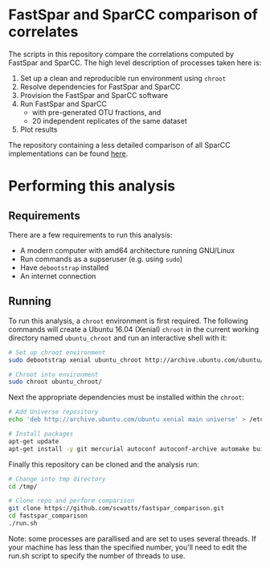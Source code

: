 # FastSpar and SparCC comparison of correlates
The scripts in this repository compare the correlations computed by FastSpar and SparCC. The high level description of processes taken here is:
1. Set up a clean and reproducible run environment using `chroot`
2. Resolve dependencies for FastSpar and SparCC
3. Provision the FastSpar and SparCC software
4. Run FastSpar and SparCC
    * with pre-generated OTU fractions, and
    * 20 independent replicates of the same dataset
5. Plot results

The repository containing a less detailed comparison of all SparCC implementations can be found [here](https://github.com/scwatts/sparcc_implementation_comparison).

# Performing this analysis
## Requirements
There are a few requirements to run this analysis:
* A modern computer with amd64 architecture running GNU/Linux
* Run commands as a supseruser (e.g. using `sudo`)
* Have `debootstrap` installed
* An internet connection

## Running
To run this analysis, a `chroot` environment is first required. The following commands will create a Ubuntu 16.04 (Xenial) `chroot` in the current working directory named `ubuntu_chroot` and run an interactive shell with it:
```bash
# Set up chroot environment
sudo debootstrap xenial ubuntu_chroot http://archive.ubuntu.com/ubuntu/

# Chroot into environment
sudo chroot ubuntu_chroot/
```

Next the appropriate dependencies must be installed within the `chroot`:
```bash
# Add Universe repository
echo 'deb http://archive.ubuntu.com/ubuntu xenial main universe' > /etc/apt/sources.list

# Install packages
apt-get update
apt-get install -y git mercurial autoconf autoconf-archive automake build-essential parallel libarmadillo-dev libgsl-dev libopenblas-dev python-numpy python-pandas python3-numpy r-base-core ca-certificates --no-install-recommends
```

Finally this repository can be cloned and the analysis run:
```bash
# Change into tmp directory
cd /tmp/

# Clone repo and perform comparison
git clone https://github.com/scwatts/fastspar_comparison.git
cd fastspar_comparison
./run.sh
```

Note: some processes are parallised and are set to uses several threads. If your machine has less than the specified number, you'll need to edit the run.sh script to specify the number of threads to use.
